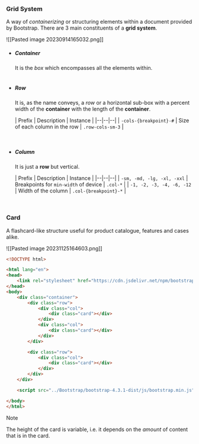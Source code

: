 ### Grid System
A way of *containerizing* or structuring elements within a document provided by Bootstrap. There are 3 main constituents of a **grid system**.

![[Pasted image 20230914165032.png]]

* ##### Container
  It is the *box* which encompasses all the elements within.
  <br><br>
* ##### Row
  It is, as the name conveys, a *row* or a horizontal sub-box with a percent width of the **container** with the length of the **container**.
  <br>
  
  | Prefix | Description | Instance |
|--|--|--|
| `-cols-{breakpoint}-#` | Size of each column in the row | `.row-cols-sm-3` |
<br>

* ##### Column
  It is just a **row** but vertical.

  | Prefix | Description | Instance |
|--|--|--|
| `-sm, -md, -lg, -xl, -xxl` | Breakpoints for `min-width` of device | `.col-*` |
| `-1, -2, -3, -4, -6, -12` | Width of the column | `.col-{breakpoint}-*` |
<br>

### Card
A flashcard-like structure useful for product catalogue, features and cases alike.

![[Pasted image 20231125164603.png]]



```html
<!DOCTYPE html>

<html lang="en">
<head>
	<link rel="stylesheet" href="https://cdn.jsdelivr.net/npm/bootstrap@4.4.1/dist/css/bootstrap.min.css">
</head>
<body>
    <div class="container">
        <div class="row">
            <div class="col">
	            <div class="card"></div>
            </div>
            <div class="col">
	            <div class="card"></div>
            </div>
        </div>

        <div class="row">
            <div class="col">
	            <div class="card"></div>
            </div>
        </div>
    </div>

    <script src="../Bootstrap/bootstrap-4.3.1-dist/js/bootstrap.min.js"></script>

</body>
</html>
```

>[!note]
>The height of the card is variable, i.e. it depends on the *amount* of content that is in the card.


